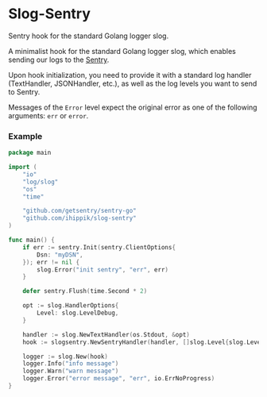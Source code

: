 # Slog-Sentry
Sentry hook for the standard Golang logger slog.

A minimalist hook for the standard Golang logger slog, which enables sending our logs to the [Sentry](https://sentry.io/).

Upon hook initialization, you need to provide it with a standard log handler (TextHandler, JSONHandler, etc.), 
as well as the log levels you want to send to Sentry.

Messages of the `Error` level expect the original error as one of the following arguments: `err` or `error`.

### Example
```go
package main

import (
	"io"
	"log/slog"
	"os"
	"time"

	"github.com/getsentry/sentry-go"
	"github.com/ihippik/slog-sentry"
)

func main() {
	if err := sentry.Init(sentry.ClientOptions{
		Dsn: "myDSN",
	}); err != nil {
		slog.Error("init sentry", "err", err)
	}

	defer sentry.Flush(time.Second * 2)

	opt := slog.HandlerOptions{
		Level: slog.LevelDebug,
	}

	handler := slog.NewTextHandler(os.Stdout, &opt)
	hook := slogsentry.NewSentryHandler(handler, []slog.Level{slog.LevelWarn, slog.LevelError})

	logger := slog.New(hook)
	logger.Info("info message")
	logger.Warn("warn message")
	logger.Error("error message", "err", io.ErrNoProgress)
}
```


